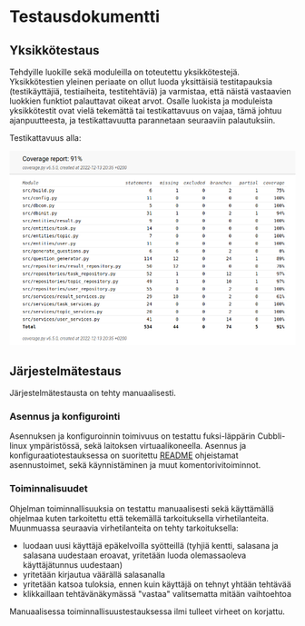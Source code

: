 # Testausdokumentti

## Yksikkötestaus

Tehdyille luokille sekä moduleilla on toteutettu yksikkötestejä. Yksikkötestien yleinen periaate on ollut luoda yksittäisiä testitapauksia (testikäyttäjiä, testiaiheita, testitehtäviä) ja varmistaa, että näistä vastaavien luokkien funktiot palauttavat oikeat arvot. Osalle luokista ja moduleista yksikkötestit ovat vielä tekemättä tai testikattavuus on vajaa, tämä johtuu ajanpuutteesta, ja testikattavuutta parannetaan seuraaviin palautuksiin.

Testikattavuus alla:

![coverage](https://github.com/miahro/ot-harjoitustyo/blob/master/schooltasks/dokumentaatio/kuvat/ohte_coverage.png)


## Järjestelmätestaus

Järjestelmätestausta on tehty manuaalisesti. 

### Asennus ja konfigurointi
Asennuksen ja konfiguroinnin toimivuus on testattu fuksi-läppärin Cubbli-linux ympäristössä, sekä laitoksen virtuaalikoneella. Asennus ja konfiguraatiotestauksessa on suoritettu [README](https://github.com/miahro/ot-harjoitustyo/blob/master/README.md) ohjeistamat asennustoimet, sekä käynnistäminen ja muut komentorivitoiminnot. 

### Toiminnalisuudet
Ohjelman toiminnallisuuksia on testattu manuaalisesti sekä käyttämällä ohjelmaa kuten tarkoitettu että tekemällä tarkoituksella virhetilanteita. Muunmuassa seuraavia virhetilanteita on tehty tarkoituksella:
- luodaan uusi käyttäjä epäkelvoilla syötteillä (tyhjiä kentti, salasana ja salasana uudestaan eroavat, yritetään luoda olemassaoleva käyttäjätunnus uudestaan)
- yritetään kirjautua väärällä salasanalla
- yritetään katsoa tuloksia, ennen kuin käyttäjä on tehnyt yhtään tehtävää
- klikkaillaan tehtävänäkymässä "vastaa" valitsematta mitään vaihtoehtoa

Manuaalisessa toiminnallisuustestauksessa ilmi tulleet virheet on korjattu. 



